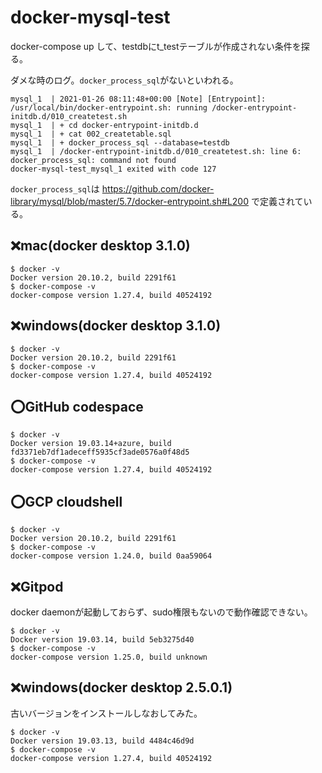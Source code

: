 # docker-mysql-test

docker-compose up して、testdbにt_testテーブルが作成されない条件を探る。

ダメな時のログ。`docker_process_sql`がないといわれる。
```
mysql_1  | 2021-01-26 08:11:48+00:00 [Note] [Entrypoint]: /usr/local/bin/docker-entrypoint.sh: running /docker-entrypoint-initdb.d/010_createtest.sh
mysql_1  | + cd docker-entrypoint-initdb.d
mysql_1  | + cat 002_createtable.sql
mysql_1  | + docker_process_sql --database=testdb
mysql_1  | /docker-entrypoint-initdb.d/010_createtest.sh: line 6: docker_process_sql: command not found
docker-mysql-test_mysql_1 exited with code 127
```
`docker_process_sql`は https://github.com/docker-library/mysql/blob/master/5.7/docker-entrypoint.sh#L200 で定義されている。

## :x:mac(docker desktop 3.1.0)
```
$ docker -v
Docker version 20.10.2, build 2291f61
$ docker-compose -v
docker-compose version 1.27.4, build 40524192
```

## :x:windows(docker desktop 3.1.0)
```
$ docker -v
Docker version 20.10.2, build 2291f61
$ docker-compose -v
docker-compose version 1.27.4, build 40524192
```

## :o:GitHub codespace
```
$ docker -v
Docker version 19.03.14+azure, build fd3371eb7df1adeceff5935cf3ade0576a0f48d5
$ docker-compose -v
docker-compose version 1.27.4, build 40524192
```

## :o:GCP cloudshell
```
$ docker -v
Docker version 20.10.2, build 2291f61
$ docker-compose -v
docker-compose version 1.24.0, build 0aa59064
```

## :x:Gitpod
docker daemonが起動しておらず、sudo権限もないので動作確認できない。
```
$ docker -v
Docker version 19.03.14, build 5eb3275d40
$ docker-compose -v
docker-compose version 1.25.0, build unknown
```

## :x:windows(docker desktop 2.5.0.1)
古いバージョンをインストールしなおしてみた。
```
$ docker -v
Docker version 19.03.13, build 4484c46d9d
$ docker-compose -v
docker-compose version 1.27.4, build 40524192
```
